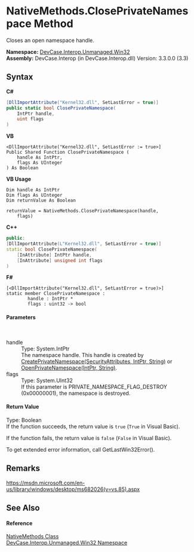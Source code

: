 # NativeMethods.ClosePrivateNamespace Method 
 

Closes an open namespace handle.

**Namespace:**&nbsp;<a href="N_DevCase_Interop_Unmanaged_Win32">DevCase.Interop.Unmanaged.Win32</a><br />**Assembly:**&nbsp;DevCase.Interop (in DevCase.Interop.dll) Version: 3.3.0.0 (3.3)

## Syntax

**C#**<br />
``` C#
[DllImportAttribute("Kernel32.dll", SetLastError = true)]
public static bool ClosePrivateNamespace(
	IntPtr handle,
	uint flags
)
```

**VB**<br />
``` VB
<DllImportAttribute("Kernel32.dll", SetLastError := true>]
Public Shared Function ClosePrivateNamespace ( 
	handle As IntPtr,
	flags As UInteger
) As Boolean
```

**VB Usage**<br />
``` VB Usage
Dim handle As IntPtr
Dim flags As UInteger
Dim returnValue As Boolean

returnValue = NativeMethods.ClosePrivateNamespace(handle, 
	flags)
```

**C++**<br />
``` C++
public:
[DllImportAttribute(L"Kernel32.dll", SetLastError = true)]
static bool ClosePrivateNamespace(
	[InAttribute] IntPtr handle, 
	[InAttribute] unsigned int flags
)
```

**F#**<br />
``` F#
[<DllImportAttribute("Kernel32.dll", SetLastError = true)>]
static member ClosePrivateNamespace : 
        handle : IntPtr * 
        flags : uint32 -> bool 

```


#### Parameters
&nbsp;<dl><dt>handle</dt><dd>Type: System.IntPtr<br />The namespace handle. This handle is created by <a href="M_DevCase_Interop_Unmanaged_Win32_NativeMethods_CreatePrivateNamespace">CreatePrivateNamespace(SecurityAttributes, IntPtr, String)</a> or <a href="M_DevCase_Interop_Unmanaged_Win32_NativeMethods_OpenPrivateNamespace">OpenPrivateNamespace(IntPtr, String)</a>.</dd><dt>flags</dt><dd>Type: System.UInt32<br />If this parameter is PRIVATE_NAMESPACE_FLAG_DESTROY (0x00000001), the namespace is destroyed.</dd></dl>

#### Return Value
Type: Boolean<br />If the function succeeds, the return value is `true` (`True` in Visual Basic). 

 If the function fails, the return value is `false` (`False` in Visual Basic). 

 To get extended error information, call GetLastWin32Error().

## Remarks
<a href="https://msdn.microsoft.com/en-us/library/windows/desktop/ms682026(v=vs.85).aspx" target="_blank">https://msdn.microsoft.com/en-us/library/windows/desktop/ms682026(v=vs.85).aspx</a>

## See Also


#### Reference
<a href="T_DevCase_Interop_Unmanaged_Win32_NativeMethods">NativeMethods Class</a><br /><a href="N_DevCase_Interop_Unmanaged_Win32">DevCase.Interop.Unmanaged.Win32 Namespace</a><br />